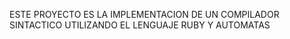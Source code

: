 ESTE PROYECTO ES LA IMPLEMENTACION DE UN COMPILADOR SINTACTICO UTILIZANDO EL LENGUAJE RUBY Y AUTOMATAS
